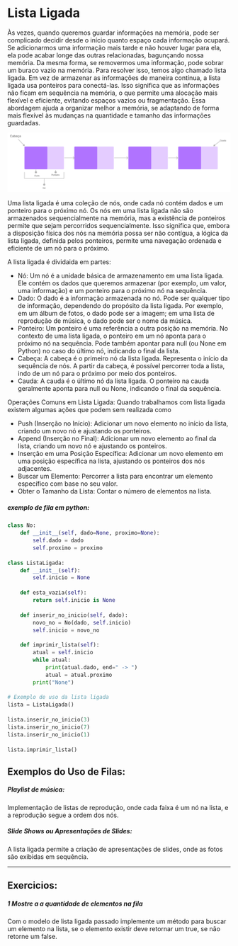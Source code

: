 # Lista Ligada
Às vezes, quando queremos guardar informações na memória, pode ser complicado decidir desde o início quanto espaço cada informação ocupará. Se adicionarmos uma informação mais tarde e não houver lugar para ela, ela pode acabar longe das outras relacionadas, bagunçando nossa memória. Da mesma forma, se removermos uma informação, pode sobrar um buraco vazio na memória.
Para resolver isso, temos algo chamado lista ligada. Em vez de armazenar as informações de maneira contínua, a lista ligada usa ponteiros para conectá-las. Isso significa que as informações não ficam em sequência na memória, o que permite uma alocação mais flexível e eficiente, evitando espaços vazios ou fragmentação. Essa abordagem ajuda a organizar melhor a memória, se adaptando de forma mais flexível às mudanças na quantidade e tamanho das informações guardadas.


![Fila](../images/listaLigada.png)

Uma lista ligada é uma coleção de nós, onde cada nó contém dados e um ponteiro para o próximo nó. 
Os nós em uma lista ligada não são armazenados sequencialmente na memória, mas a existência de ponteiros permite que sejam percorridos sequencialmente. Isso significa que, embora a disposição física dos nós na memória possa ser não contígua, a lógica da lista ligada, definida pelos ponteiros, permite uma navegação ordenada e eficiente de um nó para o próximo.

A lista ligada é dividaida em partes: 
- Nó: Um nó é a unidade básica de armazenamento em uma lista ligada. Ele contém os dados que queremos armazenar (por exemplo, um valor, uma informação) e um ponteiro para o próximo nó na sequência.
- Dado:  O dado é a informação armazenada no nó. Pode ser qualquer tipo de informação, dependendo do propósito da lista ligada. Por exemplo, em um álbum de fotos, o dado pode ser a imagem; em uma lista de reprodução de música, o dado pode ser o nome da música.
- Ponteiro: Um ponteiro é uma referência a outra posição na memória. No contexto de uma lista ligada, o ponteiro em um nó aponta para o próximo nó na sequência. Pode também apontar para null (ou None em Python) no caso do último nó, indicando o final da lista.
- Cabeça:  A cabeça é o primeiro nó da lista ligada. Representa o início da sequência de nós. A partir da cabeça, é possível percorrer toda a lista, indo de um nó para o próximo por meio dos ponteiros.
- Cauda:  A cauda é o último nó da lista ligada. O ponteiro na cauda geralmente aponta para null ou None, indicando o final da sequência.



Operações Comuns em Lista Ligada:
Quando trabalhamos com lista ligada existem algumas ações que podem sem realizada como

- Push (Inserção no Início): Adicionar um novo elemento no início da lista, criando um novo nó e ajustando os ponteiros.
- Append (Inserção no Final): Adicionar um novo elemento ao final da lista, criando um novo nó e ajustando os ponteiros.
- Inserção em uma Posição Específica: Adicionar um novo elemento em uma posição específica na lista, ajustando os ponteiros dos nós adjacentes.
- Buscar um Elemento: Percorrer a lista para encontrar um elemento específico com base no seu valor.
- Obter o Tamanho da Lista: Contar o número de elementos na lista.


##### exemplo de fila em python:
```python
class No:
    def __init__(self, dado=None, proximo=None):
        self.dado = dado
        self.proximo = proximo

class ListaLigada:
    def __init__(self):
        self.inicio = None

    def esta_vazia(self):
        return self.inicio is None

    def inserir_no_inicio(self, dado):
        novo_no = No(dado, self.inicio)
        self.inicio = novo_no

    def imprimir_lista(self):
        atual = self.inicio
        while atual:
            print(atual.dado, end=" -> ")
            atual = atual.proximo
        print("None")

# Exemplo de uso da lista ligada
lista = ListaLigada()

lista.inserir_no_inicio(3)
lista.inserir_no_inicio(7)
lista.inserir_no_inicio(1)

lista.imprimir_lista()

```

## Exemplos do Uso de Filas:

##### Playlist de música:
Implementação de listas de reprodução, onde cada faixa é um nó na lista, e a reprodução segue a ordem dos nós.

##### Slide Shows ou Apresentações de Slides:
A lista ligada permite a criação de apresentações de slides, onde as fotos são exibidas em sequência.



---

## Exercicios:

##### 1 Mostre a a quantidade de elementos na fila
Com o modelo de lista ligada passado implemente um método para buscar um elemento na lista, se o elemento existir deve retornar um true, se não retorne um false.

<!-- \ ( °-° ) / -->